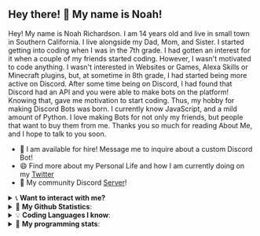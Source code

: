 ## Hey there! 👋 My name is Noah!

Hey! My name is Noah Richardson. I am 14 years old and live in small town in Southern California. I live alongside my Dad, Mom, and Sister. I started getting into coding when I was in the 7th grade. I had gotten an interest for it when a couple of my friends started coding. However, I wasn't motivated to code anything. I wasn't interested in Websites or Games, Alexa Skills or Minecraft plugins, but, at sometime in 8th grade, I had started being more active on Discord. After some time being on Discord, I had found that Discord had an API and you were able to make bots on the platform! Knowing that, gave me motivation to start coding. Thus, my hobby for making Discord Bots was born. I currently know JavaScript, and a mild amount of Python. I love making Bots for not only my friends, but people that want to buy them from me. Thanks you so much for reading About Me, and I hope to talk to you soon.

- 🤝 I am available for hire! Message me to inquire about a custom Discord Bot!
- 😄 Find more about my Personal Life and how I am currently doing on my [Twitter](https://twitter.com/ZaydenHimself)
- 👥 My community Discord [Server](https://discord.gg/3Xxh6xc)!

<details>
<summary>📞 <b>Want to interact with me?</b></summary>

<p align = "center">

  [<img src ="https://img.shields.io/badge/discord-%237289DA.svg?&style=for-the-badge&logo=discord&logoColor=white2">](https://discord.gg/3Xxh6xc)
  [<img src = "https://img.shields.io/badge/instagram-%23E4405F.svg?&style=for-the-badge&logo=instagram&logoColor=white">](https://www.instagram.com/DevvNoahh/)
   [<img src = "https://img.shields.io/badge/youtube-%23FF0000.svg?&style=for-the-badge&logo=youtube&logoColor=white">](https://www.youtube.com/channel/UC2mi0FrNmCYieVjdDnlM4KA?view_as=subscriber)
  [<img src="https://img.shields.io/badge/twitter-%231DA1F2.svg?&style=for-the-badge&logo=twitter&logoColor=white" />](https://twitter.com/DevNoahh) 
</p>

</details>

<details>
 <summary>🎨 <b>My Github Statistics</b>: </summary>
<p align = "center">
  <img src = "https://github-readme-stats.vercel.app/api?username=DevNoahh2&show_icons=true&theme=onedark">
</p>


</details>

<details>
<summary>💡 <b>Coding Languages I know</b>:</summary>

<p align = "left">

<img src ="https://img.shields.io/badge/javascript%20-%23323330.svg?&style=for-the-badge&logo=javascript&logoColor=%23F7DF1E">
<img src ="https://img.shields.io/badge/node.js%20-%2343853D.svg?&style=for-the-badge&logo=node.js&logoColor=white">
<img src = "https://img.shields.io/badge/MongoDB-%234ea94b.svg?&style=for-the-badge&logo=mongodb&logoColor=white">

</p>

</details>

<details> 
 <summary>🤖 <b>My programming stats</b>: </summary>
<br>
<!--START_SECTION:waka-->




<!--END_SECTION:waka-->
</details>






